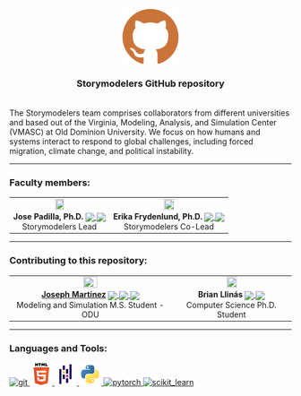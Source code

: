 <!--

**Here are some ideas to get you started:**

🙋‍♀️ A short introduction - what is your organization all about?
🌈 Contribution guidelines - how can the community get involved?
👩‍💻 Useful resources - where can the community find your docs? Is there anything else the community should know?
🍿 Fun facts - what does your team eat for breakfast?
🧙 Remember, you can do mighty things with the power of [Markdown](https://docs.github.com/github/writing-on-github/getting-started-with-writing-and-formatting-on-github/basic-writing-and-formatting-syntax)
-->
<p align="center"> 
    <img src="github_logo_orange.png" alt="github" align="center" width="20%" height="20%"/> 
</p>

<h3 align="center">Storymodelers GitHub repository</h3><br>
The Storymodelers team comprises collaborators from different universities and based out of the Virginia, Modeling, Analysis, and Simulation Center (VMASC) at Old Dominion University. We focus on how humans and systems interact to respond to global challenges, including forced migration, climate change, and political instability.

<hr>

<!-- Faculty members -->
<h3>Faculty members:</h3>
<table id="contributors" style="background-color:rgba(0, 0, 0, 0); width:100%" >
  <tr>
    <td align="center">
      <!--- Add below the info of the person -->
      <img src="https://static.wixstatic.com/media/f77518_989d5c1db62f40f79e7cb97ebb1e5ee0~mv2.jpg/v1/fill/w_301,h_300,al_c,q_80,usm_0.66_1.00_0.01,enc_auto/JoseProfile.jpg" align="center" width="30%" height="30%" /> </br>
      <b>Jose Padilla, Ph.D.</b>
      <a href="https://twitter.com/jojpa" target="blank">
        <img align="center" src="https://raw.githubusercontent.com/rahuldkjain/github-profile-readme-generator/master/src/images/icons/Social/twitter.svg" width="15" />
      </a>
      <a href="https://www.linkedin.com/in/jose-j-padilla-1624224a/" target="blank">
        <img align="center" src="https://raw.githubusercontent.com/rahuldkjain/github-profile-readme-generator/master/src/images/icons/Social/linked-in-alt.svg" width="15" />
      </a>
      </br>
      Storymodelers Lead
    </td>
    <td align="center">
      <!--- Add below the info of the person -->
      <img src="https://static.wixstatic.com/media/f77518_0d191e2b28f3400d8ab78f1afe50c419~mv2.jpg/v1/crop/x_891,y_1184,w_1478,h_1478/fill/w_301,h_300,al_c,q_80,usm_0.66_1.00_0.01,enc_auto/Erika_JPG.jpg" align="center" width="30%" height="30%" /> </br>
      <b>Erika Frydenlund, Ph.D.</b>
      <a href="https://twitter.com/ErikaFrydenlund" target="blank">
        <img align="center" src="https://raw.githubusercontent.com/rahuldkjain/github-profile-readme-generator/master/src/images/icons/Social/twitter.svg" width="15" />
      </a>
      <a href="https://www.linkedin.com/in/efrydenlund/" target="blank">
        <img align="center" src="https://raw.githubusercontent.com/rahuldkjain/github-profile-readme-generator/master/src/images/icons/Social/linked-in-alt.svg" width="15" />
      </a>
      </br>
      Storymodelers Co-Lead
    </td>
  </tr>
</table>


<hr>
<!-- Contribution section -->
<h3>Contributing to this repository:</h3>
<table id="contributors" style="background-color:rgba(0, 0, 0, 0); width:100%">
  <tr>
    <td align="center">
      <!--- Add below the info of the person -->
      <img src="https://avatars.githubusercontent.com/u/58085173?v=4" align="center" width="30%" height="30%" /> </br>
      <a href="https://josephmars.github.io"><b>Joseph Martínez</b></a>
      <a href="https://github.com/josephmars" target="blank">
        <img align="center" src="https://raw.githubusercontent.com/rahuldkjain/github-profile-readme-generator/master/src/images/icons/Social/github.svg" width="15" />
      </a>
        <a href="https://linkedin.com/in/josephmars" target="blank">
        <img align="center" src="https://raw.githubusercontent.com/rahuldkjain/github-profile-readme-generator/master/src/images/icons/Social/linked-in-alt.svg" width="15" />
      </a>
      <a href="https://twitter.com/joseph_mars7" target="blank">
        <img align="center" src="https://raw.githubusercontent.com/rahuldkjain/github-profile-readme-generator/master/src/images/icons/Social/twitter.svg" width="15" />
      </a>
      </br>
      Modeling and Simulation M.S. Student - ODU
    </td>
    <td align="center">
      <!--- Add below the info of the person -->
      <img src="https://avatars.githubusercontent.com/u/122256615?v=4" align="center" width="30%" height="30%" /> </br>
      <b>Brian Llinás</b>
      <a href="https://twitter.com/bllin001" target="blank">
        <img align="center" src="https://raw.githubusercontent.com/rahuldkjain/github-profile-readme-generator/master/src/images/icons/Social/twitter.svg" width="15" />
      </a>
      <a href="https://www.linkedin.com/in/brian-jesus-llinas-marimon/" target="blank">
        <img align="center" src="https://raw.githubusercontent.com/rahuldkjain/github-profile-readme-generator/master/src/images/icons/Social/linked-in-alt.svg" width="15" />
      </a>
      </br>
      Computer Science Ph.D. Student
    </td>
  </tr>
</table>

<hr>

<!-- Languages and Tools section-->
<h3 align="left">Languages and Tools:</h3>
<p align="left"> 
    <a href="https://git-scm.com/" target="_blank" rel="noreferrer"> 
        <img src="https://www.vectorlogo.zone/logos/git-scm/git-scm-icon.svg" alt="git" width="40" height="40"/>
    </a> 
    <a href="https://www.w3.org/html/" target="_blank" rel="noreferrer"> 
        <img src="https://raw.githubusercontent.com/devicons/devicon/master/icons/html5/html5-original-wordmark.svg" alt="html5" width="40" height="40"/> 
    </a>
    <a href="https://pandas.pydata.org/" target="_blank" rel="noreferrer"> 
        <img src="https://raw.githubusercontent.com/devicons/devicon/2ae2a900d2f041da66e950e4d48052658d850630/icons/pandas/pandas-original.svg" alt="pandas" width="40" height="40"/> 
    </a>
    <a href="https://www.python.org" target="_blank" rel="noreferrer"> 
        <img src="https://raw.githubusercontent.com/devicons/devicon/master/icons/python/python-original.svg" alt="python" width="40" height="40"/>
    </a> 
    <a href="https://pytorch.org/" target="_blank" rel="noreferrer"> 
        <img src="https://www.vectorlogo.zone/logos/pytorch/pytorch-icon.svg" alt="pytorch" width="40" height="40"/> 
    </a> 
    <a href="https://scikit-learn.org/" target="_blank" rel="noreferrer"> 
        <img src="https://upload.wikimedia.org/wikipedia/commons/0/05/Scikit_learn_logo_small.svg" alt="scikit_learn" width="40" height="40"/> 
    </a> 
</p>
